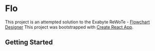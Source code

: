 # Flo

This project is an attempted solution to the Exabyte ReWoTe - [Flowchart Designer](https://github.com/Exabyte-io/rewotes/blob/master/Flowchart-Designer.md)
This project was bootstrapped with [Create React App](https://github.com/facebookincubator/create-react-app).

## Getting Started
